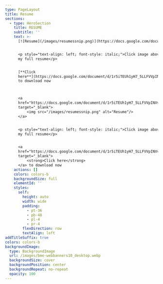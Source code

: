 ```yaml
---
type: PageLayout
title: Resume
sections:
  - type: HeroSection
    title: RESUME
    subtitle: ''
    text: >-
      [![Resume](/images/resumessnip.png)](https://docs.google.com/document/d/1r5iTEUh1yH7_5LLFVVpINVvuYnWxt2r1/preview?tab=t.0)


      <p style="text-align: left; font-style: italic;">Click image above to view
      my full resume</p>


      [**Click
      here**](https://docs.google.com/document/d/1r5iTEUh1yH7_5LLFVVpINVvuYnWxt2r1/export?format=pdf)
      to download now



      <a
      href="https://docs.google.com/document/d/1r5iTEUh1yH7_5LLFVVpINVvuYnWxt2r1/preview?tab=t.0"
      target="_blank">
          <img src="/images/resumessnip.png" alt="Resume"/>
      </a>


      <p style="text-align: left; font-style: italic;">Click image above to view
      my full resume</p>


      <a
      href="https://docs.google.com/document/d/1r5iTEUh1yH7_5LLFVVpINVvuYnWxt2r1/export?format=pdf"
      target="_blank">
          <strong>Click here</strong>
      </a> to download now
    actions: []
    colors: colors-b
    backgroundSize: full
    elementId: ''
    styles:
      self:
        height: auto
        width: wide
        padding:
          - pt-36
          - pb-48
          - pl-4
          - pr-4
        flexDirection: row
        textAlign: left
addTitleSuffix: true
colors: colors-b
backgroundImage:
  type: BackgroundImage
  url: /images/bme-webbanners10_desktop.webp
  backgroundSize: cover
  backgroundPosition: center
  backgroundRepeat: no-repeat
  opacity: 100
---
```

